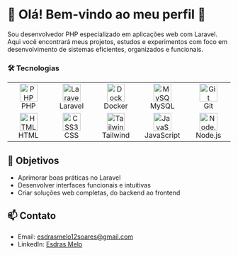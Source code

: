 # 👋 Olá! Bem-vindo ao meu perfil 🐘

Sou desenvolvedor PHP especializado em aplicações web com Laravel. Aqui você encontrará meus projetos, estudos e experimentos com foco em desenvolvimento de sistemas eficientes, organizados e funcionais.


### 🛠️ Tecnologias
<table>
  <tr>
    <td align="center" width="100">
      <img src="https://cdn.jsdelivr.net/gh/devicons/devicon@latest/icons/php/php-original.svg" width="40" alt="PHP"/><br/>PHP
    </td>
    <td align="center" width="100">
      <img src="https://cdn.jsdelivr.net/gh/devicons/devicon@latest/icons/laravel/laravel-original.svg" width="40" alt="Laravel"/><br/>Laravel
    </td>
    <td align="center" width="100">
      <img src="https://cdn.jsdelivr.net/gh/devicons/devicon@latest/icons/docker/docker-original.svg" width="40" alt="Docker"/><br/>Docker
    </td>
    <td align="center" width="100">
      <img src="https://cdn.jsdelivr.net/gh/devicons/devicon@latest/icons/mysql/mysql-original.svg" width="40" alt="MySQL"/><br/>MySQL
    </td>
    <td align="center" width="100">
      <img src="https://cdn.jsdelivr.net/gh/devicons/devicon@latest/icons/git/git-original.svg" width="40" alt="Git"/><br/>Git
    </td>
  </tr>
  <tr>
    <td align="center" width="100">
      <img src="https://cdn.jsdelivr.net/gh/devicons/devicon@latest/icons/html5/html5-original.svg" width="40" alt="HTML5"/><br/>HTML
    </td>
    <td align="center" width="100">
      <img src="https://cdn.jsdelivr.net/gh/devicons/devicon@latest/icons/css3/css3-original.svg" width="40" alt="CSS3"/><br/>CSS
    </td>
    <td align="center" width="100">
      <img src="https://cdn.jsdelivr.net/gh/devicons/devicon@latest/icons/tailwindcss/tailwindcss-original.svg" width="40" alt="Tailwind CSS"/><br/>Tailwind
    </td>
    <td align="center" width="100">
         <img src="https://cdn.jsdelivr.net/gh/devicons/devicon@latest/icons/javascript/javascript-original.svg" width="40" alt="JavaScript"/><br/>JavaScript
    </td>
      <td align="center" width="100">
      <img src="https://cdn.jsdelivr.net/gh/devicons/devicon@latest/icons/nodejs/nodejs-original.svg" width="40" alt="Node.js"/><br/>Node.js
    </td>
  </tr>
</table>

## 📌 Objetivos

- Aprimorar boas práticas no Laravel
- Desenvolver interfaces funcionais e intuitivas
- Criar soluções web completas, do backend ao frontend

## 📫 Contato

- Email: esdrasmelo12soares@gmail.com
- LinkedIn: [Esdras Melo]([https://www.linkedin.com/in/seu-t](https://www.linkedin.com/in/esdras-melo-103351280/))
